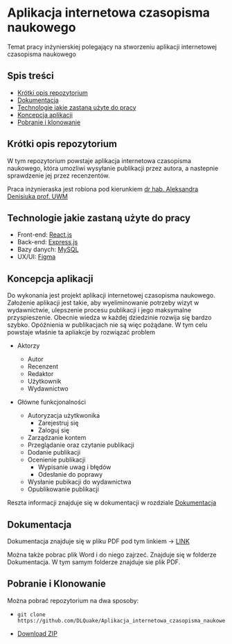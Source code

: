 # Aplikacja internetowa czasopisma naukowego
Temat pracy inżynierskiej polegający na stworzeniu aplikacji internetowej czasopisma naukowego

## Spis treści
 * [Krótki opis repozytorium](#krótki-opis-repozytorium)
 * [Dokumentacja](#dokumentacja)
 * [Technologie jakie zastaną użyte do pracy](#technologie-jake-zostaną-użyte-do-pracy)
 * [Koncepcja aplikacji](#koncepcja-aplikacji)
 * [Pobranie i klonowanie](#pobranie-i-klonowanie)

## Krótki opis repozytorium
W tym repozytorium powstaje aplikacja internetowa czasopisma naukowego, która umozliwi wysyłanie publikacji przez autora, a nastepnie sprawdzenie jej przez recenzentów.

Praca inżynieraska jest robiona pod kierunkiem [dr hab. Aleksandra Denisiuka prof. UWM](http://wmii.uwm.edu.pl/~denisjuk/)

## Technologie jakie zastaną użyte do pracy

- Front-end: [React.js](https://reactjs.org/)
- Back-end: [Express.js](http://expressjs.com/)
- Bazy danych: [MySQL](https://www.mysql.com/)
- UX/UI: [Figma](https://www.figma.com/file/AApCH9HVVk1C8e8Gfezebe/Aplikacja-internetowa-czasopisma-naukowego?node-id=0%3A1)

## Koncepcja aplikacji
Do wykonania jest projekt aplikacji internetowej czasopisma naukowego.
Założenie aplikacji jest takie, aby wyeliminowanie potrzeby wizyt w wydawnictwie, ulepszenie
procesu publikacji i jego maksymalne przyspieszenie. Obecnie wiedza w każdej
dziedzinie rozwija się bardzo szybko. Opóźnienia w publikacjach nie są więc
pożądane.
W tym celu powstaje właśnie ta apliakcje by rozwiązać problem

* Aktorzy
    * Autor
    * Recenzent
    * Redaktor
    * Użytkownik
    * Wydawnictwo

* Główne funkcjonalności
    * Autoryzacja użytkwonika
        * Zarejestruj się
        * Zaloguj się
    * Zarządzanie kontem
    * Przeglądanie oraz czytanie publikacji
    * Dodanie publikacji
    * Ocenienie publikacji
        * Wypisanie uwag i błędów
        * Odesłanie do poprawy
    * Wysłanie pubikacji do wydawnictwa
    * Opublikowanie publikacji

Reszta informacji znajduje się w dokumentacji w rozdziale [Dokumentacja](#dokumentacja)

## Dokumentacja
Dokumentacja znajduje się w pliku PDF pod tym linkiem -> [LINK](https://github.com/DLQuake/Aplikacja_internetowa_czasopisma_naukowego/blob/main/Dokumentacja/Dokumentacja.pdf)

Można także pobrac plik Word i do niego zajrzeć. Znajduje się w folderze Dokumentacja.
W tym samym folderze znajduje sie plik PDF.

## Pobranie i Klonowanie
Można pobrać repozytorium na dwa sposoby:

* ```
  git clone https://github.com/DLQuake/Aplikacja_internetowa_czasopisma_naukowego.git
  ```
* [Download ZIP](https://github.com/DLQuake/Aplikacja_internetowa_czasopisma_naukowego/archive/refs/heads/main.zip)
